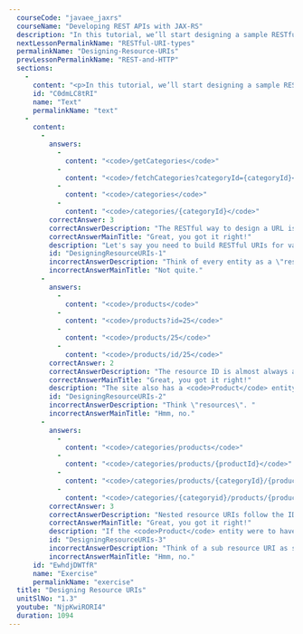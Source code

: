 ```yaml
---
  courseCode: "javaee_jaxrs"
  courseName: "Developing REST APIs with JAX-RS"
  description: "In this tutorial, we’ll start designing a sample RESTful API for our sample social media application. And through the process, we’ll understand how RESTful URIs are designed."
  nextLessonPermalinkName: "RESTful-URI-types"
  permalinkName: "Designing-Resource-URIs"
  prevLessonPermalinkName: "REST-and-HTTP"
  sections: 
    - 
      content: "<p>In this tutorial, we’ll start designing a sample RESTful API for our sample social media application. And through the process, we’ll understand how RESTful URIs are designed.</p>\n<p>Note that the next few tutorials are going to be all about design. We will understand what a good API looks like. We will start coding much later, so if you want to get started with the implementation, you can skip these API design tutorials. But remember, an important thing that makes good REST APIs is how well its designed. So, in my opinion, understanding REST API design is more important than learning how to actually implement them.</p>\n<p>The app we are building in this course is gonna be called Messenger. It&#39;s a social media application that lets people post messages as status updates. They can also write comments on other messages or like other messages ala Facebook. Users also have user profile information that they can create and update.</p>\n<p>A very simple application with a very simple ER diagram. You have a USER table with user information. And a MESSAGES table that contains all messages anyone ever posted, each row referring to a USER who posted it. And finally, COMMENTS and LIKES tables which refer to the message that&#39;s being commented or liked. And the user who has entered the comment or hit &#39;like&#39;.</p>\n<p>This is going to be the core of the Messenger application. Let&#39;s look at what URIs you&#39;d design for this application. We want to design RESTful &quot;resource based&quot; URIs. How do we do that?</p>\n<p>If this were to be a web application, I’m sure you already know what to do. Say we need a page to view a message. It takes in a message ID and it displays that message. The URL could be anything of your choice. It could even depend on the framework you use. Let’s say you use Struts. The URI to get post ID 10 could be something like this:\n<code>/MyApp/getMessages.do?id=10</code></p>\n<p>Or it could be:\n<code>/MyApp/retrieveMessages.action?postId=10</code></p>\n<p>These are perfectly valid URIs. And honestly, when developing web applications, what URI you use doesn&#39;t matter. Because, as long as you provide the links to the user in your web app, the user is just going to click on the link and retrieve the message. They rarely have to worry about the URL itself.</p>\n<p>However, when writing REST APIs, the consumers <em>have</em> to be aware of the URIs. This is because, the consumer of your RESTful API is a developer who has to write code to make HTTP calls to the URI. What would really help is have a common URI convention for entities like this. That’s where the RESTful concept of resource URIs come in.</p>\n<p>Before I start explaining the best practices for forming these URIs, I should tell you, that&#39;s what this is: best practice. Like we&#39;ve seen before, there is no right or wrong way to create URIs. But if you are writing a REST API, it&#39;s better you follow these best practices to keep both you, and the API client from going completely insane.</p>\n<h2 id=\"uris-retro-style-\">URIs, retro style!</h2>\n<p>Let’s pause for a minute and step back in time to the late 1980s and early 1990s. The time when bright colors were in fashion everywhere, not just in clothes, but also in web pages. A typical website at that time would most likely be a set of web pages. Static HTML web pages. Imagine one such site now. To access the pages of the site, you would enter the URL that consists of the path to the page ending with the page name. Every page has a specific URI that uniquely identifies that HTML page. There is no ambiguity there. This is exactly the concept behind resource based URIs. Every <em>thing</em> or <em>entity</em> has a URL that’s unique and standard.</p>\n<p>I&#39;ve found the best way to design RESTful URIs is to think of them as static pages. Take the profile pages on a site like Facebook for example. If you had to design profile pages as static HTML, think of how you&#39;d create them. You would create one HTML for every profile. So, if my profile name is koushik, the name of the page would be koushik.html. Let&#39;s say there are 4 users for this website: koushik, raj, sid and jane. So, I have 4 static HTML pages, the names of the files being the names of the profile. Now that I have a bunch of these profile HTML files on my site, I&#39;ll group all the profile pages in a profiles folder. So, the path to my profile page would be something like:</p>\n<p><code>/profiles/koushik.html</code></p>\n<p>Drop the .html extension, and you have the RESTful URI.</p>\n<p><code>/profiles/koushik</code></p>\n<p>Making it generic, the URI for any profile page is:</p>\n<p><code>/profiles/{profileName}</code></p>\n<p>There you have your first RESTful resource based URIs. Think of resources and create a unique URI for them.</p>\n<p>Let&#39;s look at some more examples. How about posts or messages? Let&#39;s say every message has an ID. Then you could design URIs like this:</p>\n<p><code>/messages/{messageId}</code></p>\n<p>So, the URI <code>/messages/1</code> shows you message ID 1 and <code>/messages/10</code> shows message ID 10 and so on.</p>\n<p>Notice two things with the URIs. First, the URI contains <strong>nouns</strong> and not <strong>verbs</strong>. Things in the system like documents, persons, products or accounts are resources. You don&#39;t have URIs like <em>getMessages</em> or <em>fetchMessages</em>. It&#39;s just <em>messages</em>. When you are designing RESTful URIs, keep an eye out for any verbs in your URI. There typically shouldn&#39;t be any. Just nouns. And typically the nouns are the resource names themselves, like posts or profiles. Again, using the static web pages example, you&#39;d never name a directory as getProfiles or fetchMessages. The directory names would be profiles or messages respectively.</p>\n<p>Secondly, notice the resource name is plural in both cases. It&#39;s not <code>/message/{messageId}</code>. Again, this is a good practice, because it makes it clear there are multiple message under <code>/messages</code>, not just one.</p>\n<p>So, here&#39;s the very first step to designing a REST API for any system.</p>\n<blockquote>\n<p>Identify the <em>things</em> or <em>nouns</em> or <em>entities</em> in your system. They are your <em>resources</em>. Then assign resource URIs for each resource.</p>\n</blockquote>\n<p>The advantage of using such resource based URIs is that they are really not dependent of the framework you use. So, no <code>.do</code> or <code>.action</code> in the URIs. And no <code>?id=</code> query params. These details are of no significance to your clients, so there is no reason to have them in the URI. Also, this makes URI resistant to changes in your application design or technology. As W3C says, <a href=\"http://www.w3.org/Provider/Style/URI.html.en\">cool URIs don&#39;t change!</a></p>\n<p>Let&#39;s look at some other <em>nouns</em> in our Messenger application. There&#39;s comments, likes and shares. Each one can be a resource. Let&#39;s start with comments. What would be a good restful URI for a comment with ID 20? Well, it could be <code>/comments/20</code>. That&#39;s correct. But there is one more thing you can do here.</p>\n<h2 id=\"resource-relations\">Resource relations</h2>\n<p>When designing URIs for resources, you&#39;ll often encounter some resources that are dependent on each other. Take the example of messages and comments. Someone posts a message and then other people comment on it. A message can have multiple comments, and each comment has its own IDs. A message has a one-to-many relationship with comments. We&#39;ve designed the URI for posts to be <code>/messages/{messageId}</code>. Could the URI for comments be <code>/comments/{commentId}</code>?</p>\n<p>Well, it could, but that treats messages and comments as two independent resources, and not acknowledge the relationship between them.</p>\n<p>Say we have two messages, message 1 and message 2. Message 1 has comments ID 1, 2 and 3. Message 2 has comments 4 and 5. If I were designing this as static HTML pages, I wouldn&#39;t want to create one comments folder and put all comments pages in it! I would lose the relationship information that comments have to the messages. To convey that relationship, I could create a folder for each message and put all comments pages related to that message in that folder.</p>\n<p>So, the URI for comment 2 is:\n<code>/messages/1/comments/2</code></p>\n<p>Notice how the message ID is a part of the URI, which is then followed by <code>comments</code>  and the comment ID.</p>\n<p>The generic URI for a comment is:\n<code>/messages/{messageId}/comments/{commentId}</code></p>\n<p>Is this URI better than <code>/comments/{commentId}</code>? Well, it depends. This makes it clear that the comment belongs to a particular message, so the relationship between resources is well established. But on the other hand, to get to a comment, you need to know the comment ID as well as the message ID. You know the URI for message ID 20. But what&#39;s the URI for comment ID 300? You&#39;d need to know what the message ID is to access any comment. So, it depends on what you expect your client to know when they need to access this.</p>\n<p>This structure can be applied to other related resources too. For example, message can be shared, and each share has a unique ID. So, the URI for likes could be:</p>\n<p><code>/messages/{messageId}/likes/{likeId}</code></p>\n<p>A share could be:</p>\n<p><code>/messages/{messageId}/shares/{shareId}</code></p>\n<p>So, typically, when there is a one-to-many relationships, you could choose to have the &quot;one&quot; side of the relationship to be the root resource, and then the resource on the &quot;many&quot; side follow that.</p>\n<p>How about many-to-many? Or one-to-one? Let&#39;s set that aside for now. We will revisit relationships later in this course, and for now, let&#39;s limit ourselves to one-to-many.</p>\n<h2 id=\"summary\">Summary</h2>\n<p>So, what are the resources in our system? We have profiles, messages, comments, likes and shares. We have identified resource URIs for each. We&#39;ll treat profiles and messages as first level entities, and comments, likes and shares as second level entities in relation to messages.</p>\n<p>Now you might wonder why messages are not related to profiles. Why are they both first level entities? Messages are posted by someone who has a profile. There is a one to many relationship between profile and messages! So, couldn&#39;t you have message URIs like this?</p>\n<p><code>/profiles/{profileId}/messages/{messageId}</code></p>\n<p>You could! In this case, I decided to have messages independent of profiles because I felt they weren&#39;t as tightly coupled together as messages and comments are. But this is something that you should decide when designing the API for your system.</p>\n<p>I hope the concept of resource based URIs makes sense. One other important consideration is a concept of collection URIs, which we&#39;ll learn about in the next tutorial.</p>\n"
      id: "C0dmLC8tRI"
      name: "Text"
      permalinkName: "text"
    - 
      content: 
        - 
          answers: 
            - 
              content: "<code>/getCategories</code>"
            - 
              content: "<code>/fetchCategories?categoryId={categoryId}</code>"
            - 
              content: "<code>/categories</code>"
            - 
              content: "<code>/categories/{categoryId}</code>"
          correctAnswer: 3
          correctAnswerDescription: "The RESTful way to design a URL is to have the entity be a \"resource\" that's evident in the path."
          correctAnswerMainTitle: "Great, you got it right!"
          description: "Let's say you need to build RESTful URIs for various resources in an online shopping site. Say you have <code>Category</code> as an entity that represents all the product categories on the site. What would be a RESTful URI to lookup a category with ID <code>categoryId</code>?"
          id: "DesigningResourceURIs-1"
          incorrectAnswerDescription: "Think of every entity as a \"resource\" in the path."
          incorrectAnswerMainTitle: "Not quite."
        - 
          answers: 
            - 
              content: "<code>/products</code>"
            - 
              content: "<code>/products?id=25</code>"
            - 
              content: "<code>/products/25</code>"
            - 
              content: "<code>/products/id/25</code>"
          correctAnswer: 2
          correctAnswerDescription: "The resource ID is almost always a part of the URI."
          correctAnswerMainTitle: "Great, you got it right!"
          description: "The site also has a <code>Product</code> entity. This has been designed to be a first level entity like <code>Category</code>. What would be a good RESTful URI for a product with ID 25?"
          id: "DesigningResourceURIs-2"
          incorrectAnswerDescription: "Think \"resources\". "
          incorrectAnswerMainTitle: "Hmm, no."
        - 
          answers: 
            - 
              content: "<code>/categories/products</code>"
            - 
              content: "<code>/categories/products/{productId}</code>"
            - 
              content: "<code>/categories/products/{categoryId}/{productId}</code>"
            - 
              content: "<code>/categories/{categoryid}/products/{productid}</code>"
          correctAnswer: 3
          correctAnswerDescription: "Nested resource URIs follow the ID of the parent resource."
          correctAnswerMainTitle: "Great, you got it right!"
          description: "If the <code>Product</code> entity were to have been designed as a sub-resource under the <code>Category</code> entity, what would the URI for <code>Product</code> be?"
          id: "DesigningResourceURIs-3"
          incorrectAnswerDescription: "Think of a sub resource URI as something that follows the unique parent resource."
          incorrectAnswerMainTitle: "Hmm, no."
      id: "EwhdjDWTfR"
      name: "Exercise"
      permalinkName: "exercise"
  title: "Designing Resource URIs"
  unitSlNo: "1.3"
  youtube: "NjpKwiRORI4"
  duration: 1094
---
```

